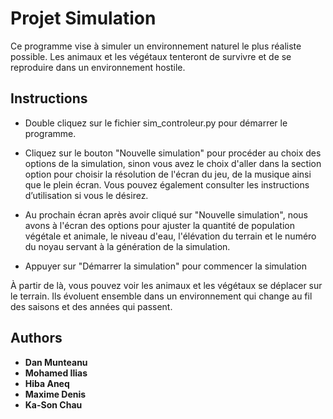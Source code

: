 # Projet Simulation

Ce programme vise à simuler un environnement naturel le plus réaliste possible. Les animaux et les végétaux tenteront de survivre et de se reproduire dans un environnement hostile.

## Instructions

* Double cliquez sur le fichier sim_controleur.py pour démarrer le programme.

* Cliquez sur le bouton "Nouvelle simulation" pour procéder au choix des options de la simulation, sinon vous avez le choix d'aller dans la section option pour choisir la résolution de l'écran du jeu, de la musique ainsi que le plein écran. Vous pouvez également consulter les instructions d’utilisation si vous le désirez.

* Au prochain écran après avoir cliqué sur "Nouvelle simulation", nous avons à l'écran des options pour ajuster la quantité de population végétale et animale, le niveau d'eau, l'élévation du terrain et le numéro du noyau servant à la génération de la simulation.

* Appuyer sur "Démarrer la simulation" pour commencer la simulation

À partir de là, vous pouvez voir les animaux et les végétaux se déplacer sur le terrain. Ils évoluent ensemble dans un environnement qui change au fil des saisons et des années qui passent.

## Authors

* **Dan Munteanu** 
* **Mohamed Ilias**
* **Hiba Aneq**
* **Maxime Denis**
* **Ka-Son Chau**
